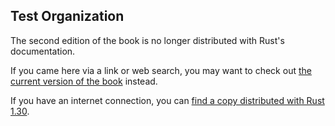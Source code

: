 ## Test Organization

The second edition of the book is no longer distributed with Rust's documentation.

If you came here via a link or web search, you may want to check out [the current
version of the book](/src/ch11-03-test-organization.md) instead.

If you have an internet connection, you can [find a copy distributed with
Rust
1.30](https://doc.rust-lang.org/1.30.0/book/second-edition/ch11-03-test-organization.html).